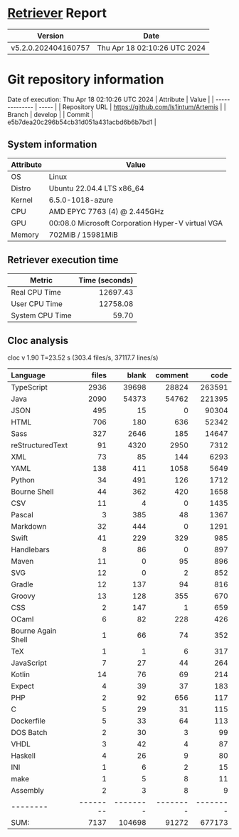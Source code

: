# [Retriever](https://github.com/PalladioSimulator/Palladio-ReverseEngineering-Retriever) Report
| Version | Date |
| ------- | ---- |
| v5.2.0.202404160757 | Thu Apr 18 02:10:26 UTC 2024 |

# Git repository information
Date of execution: Thu Apr 18 02:10:26 UTC 2024
|    Attribute   | Value |
| -------------- | ----- |
| Repository URL | https://github.com/ls1intum/Artemis |
| Branch         | develop |
| Commit         | e5b7dea20c296b54cb31d051a431acbd6b6b7bd1 |


## System information
| Attribute | Value |
| --------- | ----- |
| OS | Linux  |
| Distro | Ubuntu 22.04.4 LTS x86_64  |
| Kernel | 6.5.0-1018-azure  |
| CPU | AMD EPYC 7763 (4) @ 2.445GHz  |
| GPU | 00:08.0 Microsoft Corporation Hyper-V virtual VGA  |
| Memory | 702MiB / 15981MiB  |

## Retriever execution time
| Metric | Time (seconds) |
| --- | ---: |
| Real CPU Time | 12697.43 |
| User CPU Time | 12758.08 |
| System CPU Time | 59.70 |
<!--
Explainations:
- __Real CPU Time__: actual time the command has run (can be less than total time spent in user and system mode for multi-threaded processes)
- __User CPU Time__: time the command has spent running in user mode
- __System CPU Time__: time the command has spent running in system or kernel mode
-->

## Cloc analysis
cloc v 1.90  T=23.52 s (303.4 files/s, 37117.7 lines/s)

Language|files|blank|comment|code
:-------|-------:|-------:|-------:|-------:
TypeScript|2936|39698|28824|263591
Java|2090|54373|54762|221395
JSON|495|15|0|90304
HTML|706|180|636|52342
Sass|327|2646|185|14647
reStructuredText|91|4320|2950|7312
XML|73|85|144|6293
YAML|138|411|1058|5649
Python|34|491|126|1712
Bourne Shell|44|362|420|1658
CSV|11|4|0|1435
Pascal|3|385|48|1367
Markdown|32|444|0|1291
Swift|41|229|329|985
Handlebars|8|86|0|897
Maven|11|0|95|896
SVG|12|0|2|852
Gradle|12|137|94|816
Groovy|13|128|355|670
CSS|2|147|1|659
OCaml|6|82|228|426
Bourne Again Shell|1|66|74|352
TeX|1|1|6|317
JavaScript|7|27|44|264
Kotlin|14|76|69|214
Expect|4|39|37|183
PHP|2|92|656|117
C|5|29|31|115
Dockerfile|5|33|64|113
DOS Batch|2|30|3|99
VHDL|3|42|4|87
Haskell|4|26|9|80
INI|1|6|2|15
make|1|5|8|11
Assembly|2|3|8|9
--------|--------|--------|--------|--------
SUM:|7137|104698|91272|677173
